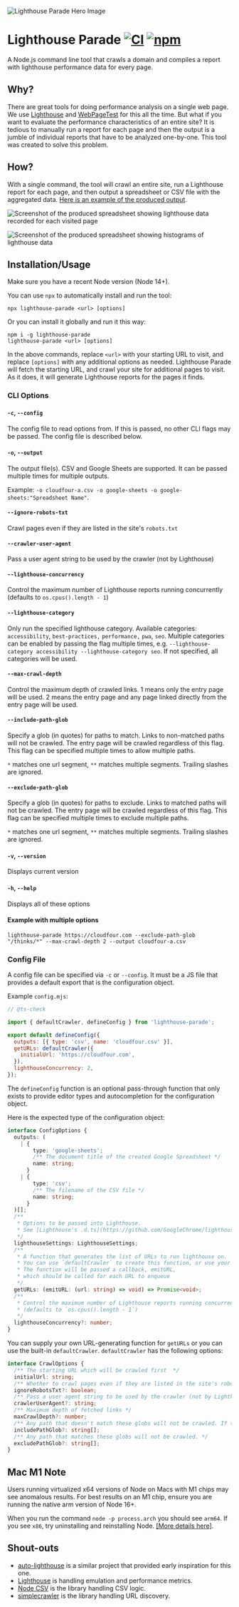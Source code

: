![Lighthouse Parade Hero Image](https://raw.githubusercontent.com/cloudfour/lighthouse-parade/main/assets/hero.svg)

# Lighthouse Parade [![CI](https://github.com/cloudfour/lighthouse-parade/workflows/CI/badge.svg)](https://github.com/cloudfour/lighthouse-parade/actions?query=workflow%3ACI) [![npm](https://img.shields.io/npm/v/lighthouse-parade)](https://www.npmjs.com/package/lighthouse-parade)

A Node.js command line tool that crawls a domain and compiles a report with lighthouse performance data for every page.

## Why?

There are great tools for doing performance analysis on a single web page. We use [Lighthouse](https://developers.google.com/web/tools/lighthouse) and [WebPageTest](https://webpagetest.org/) for this all the time. But what if you want to evaluate the performance characteristics of an entire site? It is tedious to manually run a report for each page and then the output is a jumble of individual reports that have to be analyzed one-by-one. This tool was created to solve this problem.

## How?

With a single command, the tool will crawl an entire site, run a Lighthouse report for each page, and then output a spreadsheet or CSV file with the aggregated data. [Here is an example of the produced output](https://docs.google.com/spreadsheets/d/1FNc5Rl4Tp2BruTBTRN7bAXToGpo9JgdN0OGvZsQ4igo).

![Screenshot of the produced spreadsheet showing lighthouse data recorded for each visited page](https://raw.githubusercontent.com/cloudfour/lighthouse-parade/main/assets/example-sheet-1.png)

![Screenshot of the produced spreadsheet showing histograms of lighthouse data](https://raw.githubusercontent.com/cloudfour/lighthouse-parade/main/assets/example-sheet-2.png)

## Installation/Usage

Make sure you have a recent Node version (Node 14+).

You can use `npx` to automatically install and run the tool:

```
npx lighthouse-parade <url> [options]
```

Or you can install it globally and run it this way:

```
npm i -g lighthouse-parade
lighthouse-parade <url> [options]
```

In the above commands, replace `<url>` with your starting URL to visit, and replace `[options]` with any additional options as needed. Lighthouse Parade will fetch the starting URL, and crawl your site for additional pages to visit. As it does, it will generate Lighthouse reports for the pages it finds.

### CLI Options

#### `-c`, `--config`

The config file to read options from. If this is passed, no other CLI flags may be passed. The config file is described below.

#### `-o`, `--output`

The output file(s). CSV and Google Sheets are supported. It can be passed multiple times for multiple outputs.

Example: `-o cloudfour-a.csv -o google-sheets -o google-sheets:"Spreadsheet Name"`.

#### `--ignore-robots-txt`

Crawl pages even if they are listed in the site's `robots.txt`

#### `--crawler-user-agent`

Pass a user agent string to be used by the crawler (not by Lighthouse)

#### `--lighthouse-concurrency`

Control the maximum number of Lighthouse reports running concurrently (defaults to `os.cpus().length - 1`)

#### `--lighthouse-category`

Only run the specified lighthouse category. Available categories: `accessibility`, `best-practices,` `performance,` `pwa`, `seo`. Multiple categories can be enabled by passing the flag multiple times, e.g. `--lighthouse-category accessibility --lighthouse-category seo`. If not specified, all categories will be used.

#### `--max-crawl-depth`

Control the maximum depth of crawled links. 1 means only the entry page will be used. 2 means the entry page and any page linked directly from the entry page will be used.

#### `--include-path-glob`

Specify a glob (in quotes) for paths to match. Links to non-matched paths will not be crawled. The entry page will be crawled regardless of this flag. This flag can be specified multiple times to allow multiple paths.

`*` matches one url segment, `**` matches multiple segments. Trailing slashes are ignored.

#### `--exclude-path-glob`

Specify a glob (in quotes) for paths to exclude. Links to matched paths will not be crawled. The entry page will be crawled regardless of this flag. This flag can be specified multiple times to exclude multiple paths.

`*` matches one url segment, `**` matches multiple segments. Trailing slashes are ignored.

#### `-v`, `--version`

Displays current version

#### `-h`, `--help`

Displays all of these options

#### Example with multiple options

```
lighthouse-parade https://cloudfour.com --exclude-path-glob "/thinks/*" --max-crawl-depth 2 --output cloudfour-a.csv
```

### Config File

A config file can be specified via `-c` or `--config`. It must be a JS file that provides a default export that is the configuration object.

Example `config.mjs`:

```js
// @ts-check

import { defaultCrawler, defineConfig } from 'lighthouse-parade';

export default defineConfig({
  outputs: [{ type: 'csv', name: 'cloudfour.csv' }],
  getURLs: defaultCrawler({
    initialUrl: 'https://cloudfour.com',
  }),
  lighthouseConcurrency: 2,
});
```

The `defineConfig` function is an optional pass-through function that only exists to provide editor types and autocompletion for the configuration object.

Here is the expected type of the configuration object:

```ts
interface ConfigOptions {
  outputs: (
    | {
        type: 'google-sheets';
        /** The document title of the created Google Spreadsheet */
        name: string;
      }
    | {
        type: 'csv';
        /** The filename of the CSV file */
        name: string;
      }
  )[];
  /**
   * Options to be passed into Lighthouse.
   * See [Lighthouse's .d.ts](https://github.com/GoogleChrome/lighthouse/blob/v11.0.0/types/lhr/settings.d.ts#L49-L117) for more details.
   */
  lighthouseSettings: LighthouseSettings;
  /**
   * A function that generates the list of URLs to run lighthouse on.
   * You can use `defaultCrawler` to create this function, or use your own.
   * The function will be passed a callback, emitURL,
   * which should be called for each URL to enqueue
   */
  getURLs: (emitURL: (url: string) => void) => Promise<void>;
  /**
   * Control the maximum number of Lighthouse reports running concurrently
   * (defaults to `os.cpus().length - 1`)
   */
  lighthouseConcurrency?: number;
}
```

You can supply your own URL-generating function for `getURLs` or you can use the built-in `defaultCrawler`. `defaultCrawler` has the following options:

```ts
interface CrawlOptions {
  /** The starting URL which will be crawled first  */
  initialUrl: string;
  /** Whether to crawl pages even if they are listed in the site's robots.txt */
  ignoreRobotsTxt?: boolean;
  /** Pass a user agent string to be used by the crawler (not by Lighthouse) */
  crawlerUserAgent?: string;
  /** Maximum depth of fetched links */
  maxCrawlDepth?: number;
  /** Any path that doesn't match these globs will not be crawled. If the array is empty, all paths are allowed. */
  includePathGlob?: string[];
  /** Any path that matches these globs will not be crawled. */
  excludePathGlob?: string[];
}
```

## Mac M1 Note

Users running virtualized x64 versions of Node on Macs with M1 chips may see anomalous results. For best results on an M1 chip, ensure you are running the native arm version of Node 16+.

When you run the command `node -p process.arch` you should see `arm64`. If you see `x86`, try uninstalling and reinstalling Node. [[More details here]](https://gist.github.com/LeZuse/bf838718ff2689c5fc035c5a6825a11c).

## Shout-outs

- [auto-lighthouse](https://github.com/TGiles/auto-lighthouse) is a similar project that provided early inspiration for this one.
- [Lighthouse](https://github.com/GoogleChrome/lighthouse) is handling emulation and performance metrics.
- [Node CSV](https://csv.js.org/) is the library handling CSV logic.
- [simplecrawler](https://github.com/simplecrawler/simplecrawler) is the library handling URL discovery.
